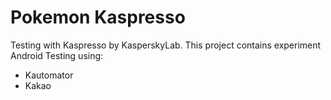 # Pokemon Kaspresso
Testing with Kaspresso by KasperskyLab. This project contains experiment Android Testing using:
- Kautomator
- Kakao
